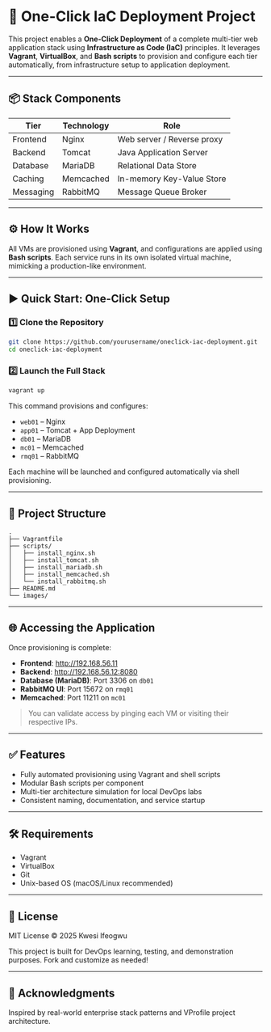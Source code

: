
# 🚀 One-Click IaC Deployment Project

This project enables a **One-Click Deployment** of a complete multi-tier web application stack using **Infrastructure as Code (IaC)** principles. It leverages **Vagrant**, **VirtualBox**, and **Bash scripts** to provision and configure each tier automatically, from infrastructure setup to application deployment.

---

## 📦 Stack Components

| Tier        | Technology     | Role                      |
|-------------|----------------|---------------------------|
| Frontend    | Nginx          | Web server / Reverse proxy |
| Backend     | Tomcat         | Java Application Server    |
| Database    | MariaDB        | Relational Data Store      |
| Caching     | Memcached      | In-memory Key-Value Store  |
| Messaging   | RabbitMQ       | Message Queue Broker       |

---

## ⚙️ How It Works

All VMs are provisioned using **Vagrant**, and configurations are applied using **Bash scripts**. Each service runs in its own isolated virtual machine, mimicking a production-like environment.

---

## ▶️ Quick Start: One-Click Setup

### 1️⃣ Clone the Repository

```bash
git clone https://github.com/yourusername/oneclick-iac-deployment.git
cd oneclick-iac-deployment
```

### 2️⃣ Launch the Full Stack

```bash
vagrant up
```

This command provisions and configures:
- `web01` – Nginx
- `app01` – Tomcat + App Deployment
- `db01` – MariaDB
- `mc01` – Memcached
- `rmq01` – RabbitMQ

Each machine will be launched and configured automatically via shell provisioning.

---

## 📁 Project Structure

```
.
├── Vagrantfile
├── scripts/
│   ├── install_nginx.sh
│   ├── install_tomcat.sh
│   ├── install_mariadb.sh
│   ├── install_memcached.sh
│   └── install_rabbitmq.sh
├── README.md
└── images/
```

---

## 🌐 Accessing the Application

Once provisioning is complete:

- **Frontend**: http://192.168.56.11  
- **Backend**: http://192.168.56.12:8080  
- **Database (MariaDB)**: Port 3306 on `db01`  
- **RabbitMQ UI**: Port 15672 on `rmq01`  
- **Memcached**: Port 11211 on `mc01`

> You can validate access by pinging each VM or visiting their respective IPs.

---

## ✅ Features

- Fully automated provisioning using Vagrant and shell scripts
- Modular Bash scripts per component
- Multi-tier architecture simulation for local DevOps labs
- Consistent naming, documentation, and service startup

---

## 🛠️ Requirements

- Vagrant
- VirtualBox
- Git
- Unix-based OS (macOS/Linux recommended)

---

## 📝 License

MIT License © 2025 Kwesi Ifeogwu

This project is built for DevOps learning, testing, and demonstration purposes. Fork and customize as needed!

---

## 🤝 Acknowledgments

Inspired by real-world enterprise stack patterns and VProfile project architecture.
